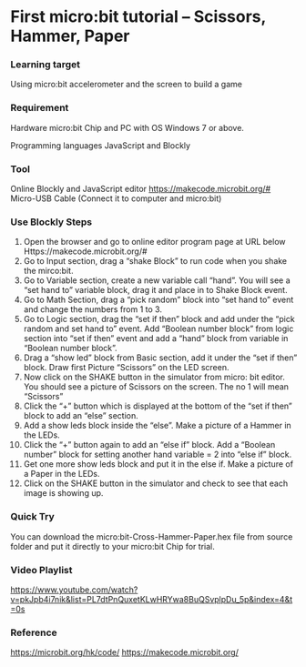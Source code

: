 # First micro:bit tutorial – Scissors, Hammer, Paper

### Learning target

Using micro:bit accelerometer and the screen to build a game

### Requirement
Hardware
micro:bit Chip and PC with OS Windows 7 or above.

Programming languages 
JavaScript and Blockly

### Tool
Online Blockly and JavaScript editor https://makecode.microbit.org/#
Micro-USB Cable (Connect it to computer and micro:bit)

### Use Blockly Steps
1.	Open the browser and go to online editor program page at URL below
Https://makecode.microbit.org/# 
2.	Go to Input section, drag a “shake Block” to run code when you shake the mirco:bit.
3.	Go to Variable section, create a new variable call “hand”. You will see a “set hand to” variable block, drag it and place in to Shake Block event.
4.	Go to Math Section, drag a “pick random” block into “set hand to” event and change the numbers from 1 to 3.
5.	Go to Logic section, drag the “set if then” block and add under the “pick random and set hand to” event. Add “Boolean number block” from logic section into “set if then” event and add a “hand” block from variable in “Boolean number block”.
6.	Drag a “show led” block from Basic section, add it under the “set if then” block. Draw first Picture “Scissors” on the LED screen.
7.	Now click on the SHAKE button in the simulator from micro: bit editor. You should see a picture of Scissors on the screen. The no 1 will mean “Scissors”
8.	Click the “+” button which is displayed at the bottom of the “set if then” block to add an “else” section.
9.	Add a show leds block inside the “else”. Make a picture of a Hammer in the LEDs.
10.	Click the “+” button again to add an “else if” block. Add a “Boolean number”  block for setting another hand variable = 2 into “else if” block. 
11.	Get one more show leds block and put it in the else if. Make a picture of a Paper in the LEDs.
12.	Click on the SHAKE button in the simulator and check to see that each image is showing up.

### Quick Try
You can download the micro:bit-Cross-Hammer-Paper.hex file from source folder and put it directly to your micro:bit Chip for trial.

### Video Playlist
https://www.youtube.com/watch?v=pkJpb4i7nik&list=PL7dtPnQuxetKLwHRYwa8BuQSvplpDu_5p&index=4&t=0s

### Reference
https://microbit.org/hk/code/
https://makecode.microbit.org/
